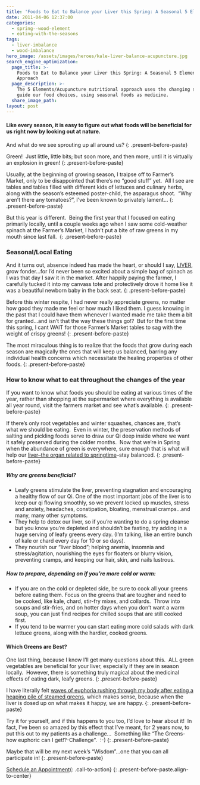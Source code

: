 ```yaml
---
title: 'Foods to Eat to Balance your Liver this Spring: A Seasonal 5 Elements Approach'
date: 2011-04-06 12:37:00
categories:
  - spring--wood-element
  - eating-with-the-seasons
tags:
  - liver-imbalance
  - wood-imbalance
hero_image: /assets/images/heroes/kale-liver-balance-acupuncture.jpg
search_engine_optimization:
  page_title: >-
    Foods to Eat to Balance your Liver this Spring: A Seasonal 5 Elements
    Approach
  page_description: >-
    The 5 Elements/Acupuncture nutritional approach uses the changing seasons to
    guide our food choices, using seasonal foods as medicine.
  share_image_path:
layout: post
---
```


#### Like every season, it is easy to figure out what foods will be beneficial for us right now by looking out at nature.

And what do we see sprouting up all around us?
{: .present-before-paste}

Green!  Just little, little bits; but soon more, and then more, until it is virtually an explosion in green!
{: .present-before-paste}

Usually, at the beginning of growing season, I traipse off to Farmer’s Market, only to be disappointed that there’s no “good stuff” yet.  All I see are tables and tables filled with different kids of lettuces and culinary herbs, along with the season’s esteemed poster-child, the asparagus shoot.  “Why aren’t there any tomatoes?”, I’ve been known to privately lament…
{: .present-before-paste}

But this year is different.  Being the first year that I focused on eating primarily locally, until a couple weeks ago when I saw some cold-weather spinach at the Farmer’s Market, I hadn’t put a bite of raw greens in my mouth since last fall. 
{: .present-before-paste}

### Seasonal/Local Eating

And it turns out, absence indeed has made the heart, or should I say, [LIVER](http://www.wisdomwaysacupuncture.com/2018/05/15/ready-set-wood-season-what-acupuncture-theory-has-to-say-about-spring/), grow fonder…for I’d never been so excited about a simple bag of spinach as I was that day I saw it in the market. After happily paying the farmer, I carefully tucked it into my canvass tote and protectively drove it home like it was a beautiful newborn baby in the back seat.
{: .present-before-paste}

Before this winter respite, I had never really appreciate greens, no matter how good they made me feel or how much I liked them. I guess knowing in the past that I could have them whenever I wanted made me take them a bit for granted…and isn’t that the way these things go!?  But for the first time this spring, I cant WAIT for those Farmer’s Market tables to sag with the weight of crispy greens!
{: .present-before-paste}

The most miraculous thing is to realize that the foods that grow during each season are magically the ones that will keep us balanced, barring any individual health concerns which necessitate the healing properties of other foods.
{: .present-before-paste}

### How to know what to eat throughout the changes of the year

If you want to know what foods you should be eating at various times of the year, rather than shopping at the supermarket where everything is available all year round, visit the farmers market and see what’s available.
{: .present-before-paste}

If there’s only root vegetables and winter squashes, chances are, that’s what we should be eating.  Even in winter, the preservation methods of salting and pickling foods serve to draw our Qi deep inside where we want it safely preserved during the colder months.  Now that we’re in Spring when the abundance of green is everywhere, sure enough that is what will help our [liver–the organ related to springtime](http://www.wisdomwaysacupuncture.com/2011/03/21/its-wood-season-tips-for-keeping-your-liver-happy-this-spring/)–stay balanced.
{: .present-before-paste}

##### Why are greens beneficial?

* Leafy greens stimulate the liver, preventing stagnation and encouraging a healthy flow of our Qi. One of the most important jobs of the liver is to keep our qi flowing smoothly, so we prevent locked up muscles, stress and anxiety, headaches, constipation, bloating, menstrual cramps…and many, many other symptoms.
* They help to detox our liver, so if you’re wanting to do a spring cleanse but you know you’re depleted and shouldn’t be fasting, try adding in a huge serving of leafy greens every day. (I’m talking, like an entire bunch of kale or chard every day for 10 or so days).
* They nourish our “liver blood”; helping anemia, insomnia and stress/agitation, nourishing the eyes for floaters or blurry vision, preventing cramps, and keeping our hair, skin, and nails lustrous.

##### How to prepare, depending on if you’re more cold or warm:

* If you are on the cold or depleted side, be sure to cook all your greens before eating them. Focus on the greens that are tougher and need to be cooked, like kale, chard, stir-fry mixes, and collards.  Throw into soups and stir-fries, and on hotter days when you don’t want a warm soup, you can just find recipes for chilled soups that are still cooked first.
* If you tend to be warmer you can start eating more cold salads with dark lettuce greens, along with the hardier, cooked greens.

#### Which Greens are Best?

One last thing, because I know I’ll get many questions about this.  ALL green vegetables are beneficial for your liver, especially if they are in season locally.  However, there is something truly magical about the medicinal effects of eating dark, leafy greens.
{: .present-before-paste}

I have literally felt [waves of euphoria rushing through my body after eating a heaping pile of steamed greens](http://www.wisdomwaysacupuncture.com/2011/06/08/the-long-awaited-greens-experiment-do-try-this-at-home-folks/), which makes sense, because when the liver is dosed up on what makes it happy, we are happy.
{: .present-before-paste}

Try it for yourself, and if this happens to you too, I’d love to hear about it!  In fact, I’ve been so amazed by this effect that I’ve meant, for 2 years now, to put this out to my patients as a challenge…  Something like “The Greens-how euphoric can I get!?-Challenge”.  :-)
{: .present-before-paste}

Maybe that will be my next week’s “Wisdom”…one that you can all participate in!
{: .present-before-paste}

[Schedule an Appointment](/make-an-appointment/){: .call-to-action}
{: .present-before-paste.align-to-center}